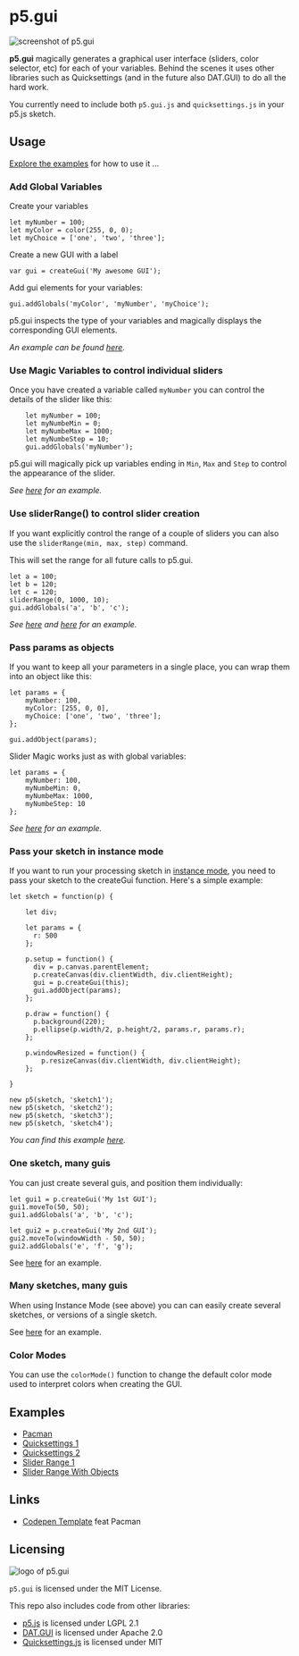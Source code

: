 # p5.gui

![screenshot of p5.gui](p5_gui_screenshot.png)  

**p5.gui** magically generates a graphical user interface (sliders, color selector, etc) for each of your variables. Behind the scenes it uses other libraries such as Quicksettings (and in the future also DAT.GUI) to do all the hard work.

You currently need to include both `p5.gui.js` and `quicksettings.js` in your p5.js sketch.

## Usage

[Explore the examples](https://bitcraftlab.github.io/p5.gui) for how to use it ...

### Add Global Variables

Create your variables

	let myNumber = 100;
	let myColor = color(255, 0, 0);
	let myChoice = ['one', 'two', 'three'];

Create a new GUI with a label

	var gui = createGui('My awesome GUI');

Add gui elements for your variables:  

	gui.addGlobals('myColor', 'myNumber', 'myChoice');

p5.gui inspects the type of your variables and magically displays the corresponding GUI elements.

*An example can be found [here](examples/quicksettings-1).*

### Use Magic Variables to control individual sliders

Once you have created a variable called `myNumber` you can control the details of the slider like this:

		let myNumber = 100;
		let myNumbeMin = 0;
		let myNumbeMax = 1000;
		let myNumbeStep = 10;
		gui.addGlobals('myNumber');

p5.gui will magically pick up variables ending in `Min`, `Max` and `Step` to  control the appearance of the slider.

*See [here](examples/slider-range-1) for an example.*

### Use sliderRange() to control slider creation

If you want explicitly control the range of a couple of sliders you can also use the `sliderRange(min, max, step)` command.

This will set the range for all future calls to p5.gui.

	let a = 100;
	let b = 120;
	let c = 120;
	sliderRange(0, 1000, 10);
	gui.addGlobals('a', 'b', 'c');


*See [here](examples/slider-range-2) and [here](examples/quicksettings-2) for an example.*

### Pass params as objects

If you want to keep all your parameters in a single place, you can wrap them into an object like this:

	let params = {
		myNumber: 100,
		myColor: [255, 0, 0],
		myChoice: ['one', 'two', 'three'];
	};

	gui.addObject(params);

Slider Magic works just as with global variables:

	let params = {
		myNumber: 100,
		myNumbeMin: 0,
		myNumbeMax: 1000,
		myNumbeStep: 10
	};


*See [here](examples/slider-range-3) for an example.*

### Pass your sketch in instance mode

If you want to run your processing sketch in [instance mode](https://github.com/processing/p5.js/wiki/Global-and-instance-mode), you need to pass your sketch to the createGui function.  Here's a simple example:

	let sketch = function(p) {

		let div;

		let params = {
		  r: 500
		};

		p.setup = function() {
		  div = p.canvas.parentElement;
		  p.createCanvas(div.clientWidth, div.clientHeight);
		  gui = p.createGui(this);
		  gui.addObject(params);
		};

		p.draw = function() {
		  p.background(220);
		  p.ellipse(p.width/2, p.height/2, params.r, params.r);
		};

		p.windowResized = function() {
			p.resizeCanvas(div.clientWidth, div.clientHeight);
		};

	}

	new p5(sketch, 'sketch1');
	new p5(sketch, 'sketch2');
	new p5(sketch, 'sketch3');
	new p5(sketch, 'sketch4');

*You can find this example [here](examples/instance-mode-1).*

### One sketch, many guis

You can just create several guis, and position them individually:

	let gui1 = p.createGui('My 1st GUI');
	gui1.moveTo(50, 50);
	gui1.addGlobals('a', 'b', 'c');

	let gui2 = p.createGui('My 2nd GUI');
	gui2.moveTo(windowWidth - 50, 50);
	gui2.addGlobals('e', 'f', 'g');

See [here](examples/quicksettings-2) for an example.

### Many sketches, many guis

When using Instance Mode (see above) you can can easily create several sketches, or versions of a single sketch.

See [here](examples/slider-range-4) for an example.

### Color Modes

You can use the `colorMode()` function to change the default color mode used to interpret colors when creating the GUI.


## Examples
* [Pacman](examples/pacman/)
* [Quicksettings 1](examples/quicksettings-1/)
* [Quicksettings 2](examples/quicksettings-2/)
* [Slider Range 1](examples/slider-range-1/)
* [Slider Range With Objects](examples/slider-range-3/)

## Links
* [Codepen Template](https://codepen.io/bitcraftlab/pen/GNKmGg) feat Pacman

## Licensing

![logo of p5.gui](p5_gui_logo.png)  

`p5.gui` is licensed under the MIT License.

This repo also includes code from other libraries:  

* [p5.js](https://github.com/processing/p5.js) is licensed under LGPL 2.1
* [DAT.GUI](https://github.com/dataarts/dat.gui) is licensed under Apache 2.0
* [Quicksettings.js](https://github.com/bit101/quicksettings) is licensed under MIT
